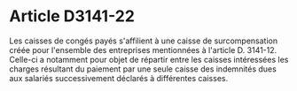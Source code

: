 # Article D3141-22

  
Les caisses de congés payés s'affilient à une caisse de surcompensation créée pour l'ensemble des entreprises mentionnées à l'article D. 3141-12.   
Celle-ci a notamment pour objet de répartir entre les caisses intéressées les charges résultant du paiement par une seule caisse des indemnités dues aux salariés successivement déclarés à différentes caisses.